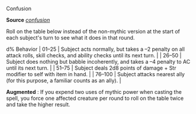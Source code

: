 Confusion

**Source** [_confusion_](/pathfinderRPG/prd/spells/confusion.html#_confusion)

Roll on the table below instead of the non-mythic version at the start of each subject's turn to see what it does in that round.

<thead><tr>
<th>d%</th>
<th>Behavior</th>
</tr></thead>| 01–25 | Subject acts normally, but takes a –2 penalty on all attack rolls, skill checks, and ability checks until its next turn. |
| 26–50 | Subject does nothing but babble incoherently, and takes a –4 penalty to AC until its next turn. |
| 51–75 | Subject deals 2d8 points of damage + Str modifier to self with item in hand. |
| 76–100 | Subject attacks nearest ally (for this purpose, a familiar counts as an ally). |

**Augmented** : If you expend two uses of mythic power when casting the spell, you force one affected creature per round to roll on the table twice and take the higher result.


